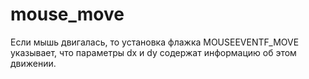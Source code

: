 # mouse_move

Если мышь двигалась, то установка флажка MOUSEEVENTF_MOVE указывает, что параметры  dx и dy содержат информацию об этом движении.
